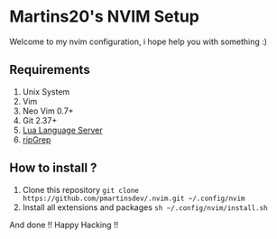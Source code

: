 # Martins20's NVIM Setup

Welcome to my nvim configuration, i hope help you with something :)

## Requirements

1. Unix System
2. Vim
3. Neo Vim 0.7+
4. Git 2.37+
5. [Lua Language Server](https://github.com/sumneko/lua-language-server)
6. [ripGrep](https://github.com/BurntSushi/ripgrep)

## How to install ?

1. Clone this repository `git clone https://github.com/pmartinsdev/.nvim.git ~/.config/nvim`
2. Install all extensions and packages `sh ~/.config/nvim/install.sh`

And done !! Happy Hacking !!
